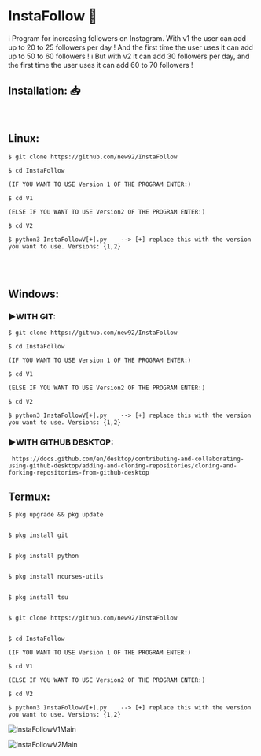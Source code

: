 <h1>InstaFollow 🤖</h1>
ℹ️ Program for increasing followers on Instagram. With v1 the user can add up to 20 to 25 followers per day ! And the first time the user uses it can add up to 50 to 60 followers !
ℹ️ But with v2 it can add 30 followers per day, and the first time the user uses it can add 60 to 70 followers !

<br>

<h2>Installation: 📥</h2>

<br>

## Linux: 


    $ git clone https://github.com/new92/InstaFollow

    $ cd InstaFollow
    
    (IF YOU WANT TO USE Version 1 OF THE PROGRAM ENTER:)
    
    $ cd V1
    
    (ELSE IF YOU WANT TO USE Version2 OF THE PROGRAM ENTER:)
    
    $ cd V2

    $ python3 InstaFollowV[+].py    --> [+] replace this with the version you want to use. Versions: {1,2}

<br>
<br>

## Windows:


<h3>▶️WITH GIT:</h3> 

    $ git clone https://github.com/new92/InstaFollow

    $ cd InstaFollow
    
    (IF YOU WANT TO USE Version 1 OF THE PROGRAM ENTER:)
    
    $ cd V1
    
    (ELSE IF YOU WANT TO USE Version2 OF THE PROGRAM ENTER:)
    
    $ cd V2

    $ python3 InstaFollowV[+].py    --> [+] replace this with the version you want to use. Versions: {1,2}
    
<h3>▶️WITH GITHUB DESKTOP:</h3>  

     https://docs.github.com/en/desktop/contributing-and-collaborating-using-github-desktop/adding-and-cloning-repositories/cloning-and-forking-repositories-from-github-desktop

## Termux:


    $ pkg upgrade && pkg update


    $ pkg install git


    $ pkg install python
    
    
    $ pkg install ncurses-utils
    
    
    $ pkg install tsu


    $ git clone https://github.com/new92/InstaFollow


    $ cd InstaFollow
    
    (IF YOU WANT TO USE Version 1 OF THE PROGRAM ENTER:)
    
    $ cd V1
    
    (ELSE IF YOU WANT TO USE Version2 OF THE PROGRAM ENTER:)
    
    $ cd V2

    $ python3 InstaFollowV[+].py    --> [+] replace this with the version you want to use. Versions: {1,2}



![InstaFollowV1Main](https://user-images.githubusercontent.com/94779840/183412717-79d24774-0d5f-4511-a521-8b4a5d2a4425.png)

![InstaFollowV2Main](https://user-images.githubusercontent.com/94779840/183412734-3b6c1ff9-3046-40e0-91c1-8955642b6110.png)




